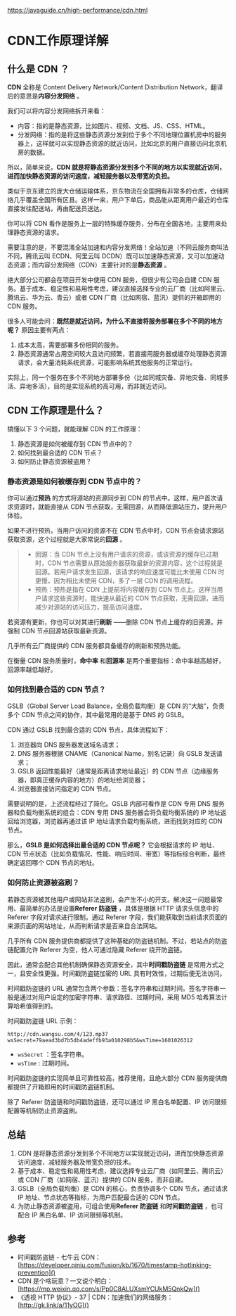 https://javaguide.cn/high-performance/cdn.html

# CDN工作原理详解
## 什么是 CDN ？
**CDN** 全称是 Content Delivery Network/Content Distribution Network，翻译后的意思是**内容分发网络** 。

我们可以将内容分发网络拆开来看：
- 内容：指的是静态资源，比如图片、视频、文档、JS、CSS、HTML。
- 分发网络：指的是将这些静态资源分发到位于多个不同地理位置机房中的服务器上，这样就可以实现静态资源的就近访问，比如北京的用户直接访问北京机房的数据。

所以，简单来说，**CDN 就是将静态资源分发到多个不同的地方以实现就近访问，进而加快静态资源的访问速度，减轻服务器以及带宽的负担。**

类似于京东建立的庞大仓储运输体系，京东物流在全国拥有非常多的仓库，仓储网络几乎覆盖全国所有区县。这样一来，用户下单后，商品能从距离用户最近的仓库直接发往配送站，再由配送员送达。

你可以将 CDN 看作是服务上一层的特殊缓存服务，分布在全国各地，主要用来处理静态资源的请求。

需要注意的是，不要混淆全站加速和内容分发网络！全站加速（不同云服务商叫法不同，腾讯云叫 ECDN、阿里云叫 DCDN）既可以加速静态资源，又可以加速动态资源；而内容分发网络（CDN）主要针对的是**静态资源** 。

绝大部分公司都会在项目开发中使用 CDN 服务，但很少有公司会自建 CDN 服务。基于成本、稳定性和易用性考虑，建议直接选择专业的云厂商（比如阿里云、腾讯云、华为云、青云）或者 CDN 厂商（比如网宿、蓝汛）提供的开箱即用的 CDN 服务。

很多人可能会问：**既然是就近访问，为什么不直接将服务部署在多个不同的地方呢？** 原因主要有两点：
1. 成本太高，需要部署多份相同的服务。
2. 静态资源通常占用空间较大且访问频繁，若直接用服务器或缓存处理静态资源请求，会大量消耗系统资源，可能影响系统其他服务的正常运行。

实际上，同一个服务在多个不同地方部署多份（比如同城灾备、异地灾备、同城多活、异地多活），目的是实现系统的高可用，而非就近访问。

## CDN 工作原理是什么？
搞懂以下 3 个问题，就能理解 CDN 的工作原理：
1. 静态资源是如何被缓存到 CDN 节点中的？
2. 如何找到最合适的 CDN 节点？
3. 如何防止静态资源被盗用？

### 静态资源是如何被缓存到 CDN 节点中的？
你可以通过**预热** 的方式将源站的资源同步到 CDN 的节点中。这样，用户首次请求资源时，就能直接从 CDN 节点获取，无需回源，从而降低源站压力，提升用户体验。

如果不进行预热，当用户访问的资源不在 CDN 节点中时，CDN 节点会请求源站获取资源，这个过程就是大家常说的**回源** 。

> - 回源：当 CDN 节点上没有用户请求的资源，或该资源的缓存已过期时，CDN 节点需要从原始服务器获取最新的资源内容，这个过程就是回源。若用户请求发生回源，该请求的响应速度可能比未使用 CDN 时更慢，因为相比未使用 CDN，多了一层 CDN 的调用流程。
> - 预热：预热是指在 CDN 上提前将内容缓存到 CDN 节点上。这样当用户请求这些资源时，能快速从最近的 CDN 节点获取，无需回源，进而减少对源站的访问压力，提高访问速度。

若资源有更新，你也可以对其进行**刷新** ——删除 CDN 节点上缓存的旧资源，并强制 CDN 节点回源站获取最新资源。

几乎所有云厂商提供的 CDN 服务都具备缓存的刷新和预热功能。

在衡量 CDN 服务质量时，**命中率** 和**回源率** 是两个重要指标：命中率越高越好，回源率越低越好。

### 如何找到最合适的 CDN 节点？
GSLB（Global Server Load Balance，全局负载均衡）是 CDN 的“大脑”，负责多个 CDN 节点之间的协作，其中最常用的是基于 DNS 的 GSLB。

CDN 通过 GSLB 找到最合适的 CDN 节点，具体流程如下：
1. 浏览器向 DNS 服务器发送域名请求；
2. DNS 服务器根据 CNAME（Canonical Name，别名记录）向 GSLB 发送请求；
3. GSLB 返回性能最好（通常是距离请求地址最近）的 CDN 节点（边缘服务器，即真正缓存内容的地方）的地址给浏览器；
4. 浏览器直接访问指定的 CDN 节点。

需要说明的是，上述流程经过了简化。GSLB 内部可看作是 CDN 专用 DNS 服务器和负载均衡系统的组合：CDN 专用 DNS 服务器会将负载均衡系统的 IP 地址返回给浏览器，浏览器再通过该 IP 地址请求负载均衡系统，进而找到对应的 CDN 节点。

那么，**GSLB 是如何选择出最合适的 CDN 节点呢？** 它会根据请求的 IP 地址、CDN 节点状态（比如负载情况、性能、响应时间、带宽）等指标综合判断，最终确定返回哪个 CDN 节点的地址。

### 如何防止资源被盗刷？
若静态资源被其他用户或网站非法盗刷，会产生不小的开支。解决这一问题最常用、最简单的办法是设置**Referer 防盗链** ，具体是根据 HTTP 请求头信息中的 Referer 字段对请求进行限制。通过 Referer 字段，我们能获取到当前请求页面的来源页面的网站地址，从而判断请求是否来自合法网站。

几乎所有 CDN 服务提供商都提供了这种基础的防盗链机制。不过，若站点的防盗链配置允许 Referer 为空，他人可通过隐藏 Referer 绕开防盗链。

因此，通常会配合其他机制确保静态资源安全，其中**时间戳防盗链** 是常用方式之一，且安全性更强。时间戳防盗链加密的 URL 具有时效性，过期后便无法访问。

时间戳防盗链的 URL 通常包含两个参数：签名字符串和过期时间。签名字符串一般是通过对用户设定的加密字符串、请求路径、过期时间，采用 MD5 哈希算法计算哈希值得到的。

时间戳防盗链 URL 示例：
```shiki shiki-themes one-light one-dark-pro vp-code
http://cdn.wangsu.com/4/123.mp3? wsSecret=79aead3bd7b5db4adeffb93a010298b5&wsTime=1601026312
```
- `wsSecret` ：签名字符串。
- `wsTime` : 过期时间。

时间戳防盗链的实现简单且可靠性较高，推荐使用，且绝大部分 CDN 服务提供商都提供了开箱即用的时间戳防盗链机制。

除了 Referer 防盗链和时间戳防盗链，还可以通过 IP 黑白名单配置、IP 访问限频配置等机制防止资源盗刷。

## 总结
1. CDN 是将静态资源分发到多个不同地方以实现就近访问，进而加快静态资源访问速度、减轻服务器及带宽负担的技术。
2. 基于成本、稳定性和易用性考虑，建议选择专业云厂商（如阿里云、腾讯云）或 CDN 厂商（如网宿、蓝汛）提供的 CDN 服务，而非自建。
3. GSLB（全局负载均衡）是 CDN 的核心，负责协调多个 CDN 节点，通过请求 IP 地址、节点状态等指标，为用户匹配最合适的 CDN 节点。
4. 为防止静态资源被盗用，可组合使用**Referer 防盗链** 和**时间戳防盗链** ，也可配合 IP 黑白名单、IP 访问限频等机制。

## 参考
- 时间戳防盗链 - 七牛云 CDN：[https://developer.qiniu.com/fusion/kb/1670/timestamp-hotlinking-prevention]()
- CDN 是个啥玩意？一文说个明白：[https://mp.weixin.qq.com/s/Pp0C8ALUXsmYCUkM5QnkQw]()
- 《透视 HTTP 协议》- 37 | CDN：加速我们的网络服务：[http://gk.link/a/11yOG]()
